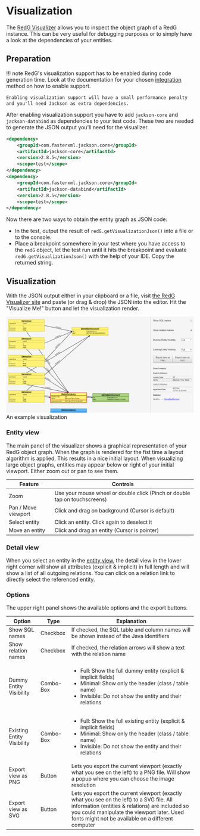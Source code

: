 # Visualization

The [RedG Visualizer](../../visualizer/) allows you to inspect the object graph of a RedG instance.
This can be very useful for debugging purposes or to simply have a look at the dependencies of your entities.

## Preparation

!!! note
    RedG's visualization support has to be enabled during code generation time. Look at the documentation for your chosen
    [integration](../integration/index.md) method on how to enable support.
    
    Enabling visualization support will have a small performance penalty and you'll need Jackson as extra dependencies.
    
After enabling visualization support you have to add `jackson-core` and `jackson-databind` as dependencies to your test code.
These two are needed to generate the JSON output you'll need for the visualizer.

````xml
<dependency>
    <groupId>com.fasterxml.jackson.core</groupId>
    <artifactId>jackson-core</artifactId>
    <version>2.8.5</version>
    <scope>test</scope>
</dependency>
<dependency>
    <groupId>com.fasterxml.jackson.core</groupId>
    <artifactId>jackson-databind</artifactId>
    <version>2.8.5</version>
    <scope>test</scope>
</dependency>
````

Now there are two ways to obtain the entity graph as JSON code:

 * In the test, output the result of `redG.getVisualizationJson()` into a file or to the console.
 * Place a breakpoint somewhere in your test where you have access to the `redG` object, let the test run until 
 it hits the breakpoint and evaluate `redG.getVisualizationJson()` with the help of your IDE. Copy the returned string.

## Visualization

With the JSON output either in your clipboard or a file, visit 
[the RedG Visualizer site](../../visualizer/) and paste (or drag & drop) the JSON into the editor.
Hit the "Visualize Me!" button and let the visualization render.

![An example visualization](../img/redg-visualizer.png)
<span class="image-caption">An example visualization</span>

### Entity view

The main panel of the visualizer shows a graphical representation of your RedG object graph. When the graph is rendered for 
the fist time a layout algorithm is applied. This results in a nice initial layout. When visualizing large object
graphs, entities may appear below or right of your initial viewport. Either zoom out or pan to see them.

| Feature | Controls |
| ------- | -------- |
| Zoom | Use your mouse wheel or double click (Pinch or double tap on touchscreens) |
| Pan / Move viewport | Click and drag on background (Cursor is default) |
| Select entity | Click an entity. Click again to deselect it |
| Move an entity | Click and drag an entity (Cursor is pointer) |

### Detail view

When you select an entity in the [entity view](#entity-view), the detail view in the lower right corner will
show all attributes (explicit & implicit) in full length and will show a list of all outgoing relations. You can
click on a relation link to directly select the referenced entity.

### Options

The upper right panel shows the available options and the export buttons.

| Option | Type | Explanation |
| ------ | ---- | ----------- |
| Show SQL names | Checkbox | If checked, the SQL table and column names will be shown instead of the Java identifiers |
| Show relation names | Checkbox | If checked, the relation arrows will show a text with the relation name |
| Dummy Entity Visibility | Combo-Box | <ul><li>Full: Show the full dummy entity (explicit & implicit fields)</li><li>Minimal: Show only the header (class / table name)</li><li>Invisible: Do not show the entity and their relations</li></ul> |
| Existing Entity Visibility | Combo-Box | <ul><li>Full: Show the full existing entity (explicit & implicit fields)</li><li>Minimal: Show only the header (class / table name)</li><li>Invisible: Do not show the entity and their relations</li></ul>
| Export view as PNG | Button | Lets you export the current viewport (exactly what you see on the left) to a PNG file. Will show a popup where you can choose the image resolution |
| Export view as SVG | Button | Lets you export the current viewport (exactly what you see on the left) to a SVG file. All information (entities & relations) are included so you could manipulate the viewport later. Used fonts might not be available on a different computer |